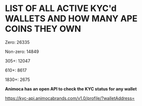 # LIST OF ALL ACTIVE KYC'd WALLETS AND HOW MANY APE COINS THEY OWN

Zero: 26335

Non-zero: 14849

305+: 12047

610+: 8617

1830+: 2675

**Animoca has an open API to check the KYC status for any wallet**

https://kyc-api.animocabrands.com/v1.0/profile/?walletAddress=